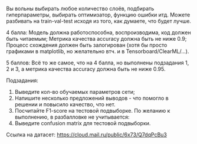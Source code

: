 Вы вольны выбирать любое количество слоёв, подбирать гиперпараметры, выбирать оптимизатор, функцию ошибки итд.
Можете разбивать на train-val-test исходя из того, как думаете, что будет лучше.

4 балла:
Модель должна работоспособна, воспроизводима, код должен быть читаемым;
Метрика качества accuracy должна быть не ниже 0.9;
Процесс схождения должен быть залогирован (хотя бы просто графиками в matplotlib, но желательно втч. и в Tensorboard/ClearML/...).

5 баллов:
Всё то же самое, что на 4 балла, но выполнены подзадания 1, 2 и 3, а метрика качества accuracy должна быть не ниже 0.95.

Подзадания:
1) Выведите кол-во обучаемых параметров сети;
2) Напишите несколько предложений выводов - что помогло в решении и повысило качество, что нет.
3) Посчитайте F1-score на тестовой подвыборке.
По желанию к выполнению, в разбалловке не учитывается:
3) Выведите confusion matrix для тестовой подвыборки.


Ссылка на датасет: https://cloud.mail.ru/public/6x73/Q7dqPcBu3
